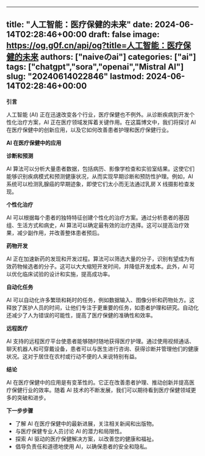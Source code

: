 
---
title: "人工智能：医疗保健的未来"
date: 2024-06-14T02:28:46+00:00
draft: false
image: https://og.g0f.cn/api/og?title=人工智能：医疗保健的未来
authors: ["naiveのai"]
categories: ["ai"]
tags: ["chatgpt","sora","openai","Mistral AI"]
slug: "20240614022846"
lastmod: 2024-06-14T02:28:46+00:00
---
**引言**

人工智能 (AI) 正在迅速改变各个行业，医疗保健也不例外。从诊断疾病到开发个性化治疗方案，AI 正在医疗领域发挥着关键作用。在这篇博文中，我们将探讨 AI 在医疗保健中的创新应用，以及它如何改善患者护理和医疗保健行业。

**AI 在医疗保健中的应用**

**诊断和预测**

AI 算法可以分析大量患者数据，包括病历、影像学检查和实验室结果。这使它们能够识别疾病模式和预测健康状况，从而实现早期诊断和预防性护理。例如，AI 系统可以检测乳腺癌的早期迹象，即使它们太小而无法通过乳房 X 线摄影检查发现。

**个性化治疗**

AI 可以根据每个患者的独特特征创建个性化的治疗方案。通过分析患者的基因组、生活方式和病史，AI 算法可以确定最有效的治疗选择。这可以提高治疗效果，减少副作用，并改善整体患者预后。

**药物开发**

AI 正在加速新药的发现和开发过程。算法可以筛选大量的分子，识别有望成为有效药物候选者的分子。这可以大大缩短开发时间，并降低开发成本。此外，AI 可以优化临床试验的设计和实施，提高成功率。

**自动化任务**

AI 可以自动化许多繁琐和耗时的任务，例如数据输入、图像分析和药物处方。这释放了医护人员的时间，让他们专注于更重要的任务，如患者护理和研究。自动化还减少了人为错误的可能性，提高了医疗保健的准确性和效率。

**远程医疗**

AI 支持的远程医疗平台使患者能够随时随地获得医疗护理。通过使用视频通话、聊天机器人和可穿戴设备，患者可以与医生进行咨询、获得诊断并管理他们的健康状况。这对于居住在农村或行动不便的人来说特别有益。

**结论**

AI 在医疗保健中的应用是有变革性的。它正在改善患者护理、推动创新并提高医疗保健行业的效率。随着 AI 技术的不断发展，我们可以期待看到医疗保健领域更多的突破和进步。

**下一步步骤**

* 了解 AI 在医疗保健中的最新进展，关注相关新闻和出版物。
* 与医疗保健专业人员讨论 AI 的潜力和局限性。
* 探索 AI 驱动的医疗保健解决方案，以改善您的健康和福祉。
* 倡导负责任和道德地使用 AI，以确保患者的安全和隐私。